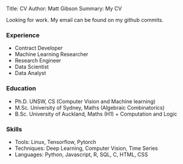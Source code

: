 Title: CV
Author: Matt Gibson
Summary: My CV


Looking for work. My email can be found on my github commits.

### Experience


- Contract Developer
- Machine Learning Researcher
- Research Engineer
- Data Scientist
- Data Analyst

### Education


- Ph.D. UNSW, CS (Computer Vision and Machine learning)
- M.Sc. University of Sydney, Maths (Algebraic Combinatorics)
- B.Sc. University of Auckland, Maths (H1) + Computation and Logic

### Skills

- Tools: Linux, Tensorflow, Pytorch
- Techniques: Deep Learning, Computer Vision, Time Series
- Languages: Python, Javascript, R, SQL, C, HTML, CSS
